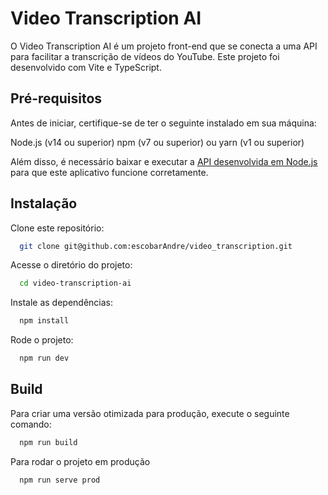 # Video Transcription AI

O Video Transcription AI é um projeto front-end que se conecta a uma API para facilitar a transcrição de vídeos do YouTube. Este projeto foi desenvolvido com Vite e TypeScript.

## Pré-requisitos
Antes de iniciar, certifique-se de ter o seguinte instalado em sua máquina:

Node.js (v14 ou superior)
npm (v7 ou superior) ou yarn (v1 ou superior)

Além disso, é necessário baixar e executar a [API desenvolvida em Node.js](https://github.com/escobarAndre/video_transcription_api) para que este aplicativo funcione corretamente.

## Instalação
Clone este repositório:
```bash
  git clone git@github.com:escobarAndre/video_transcription.git
```

Acesse o diretório do projeto:
```bash
  cd video-transcription-ai
```

Instale as dependências:
```bash
  npm install
```

Rode o projeto:
```bash
  npm run dev
```

## Build
Para criar uma versão otimizada para produção, execute o seguinte comando:

```bash
  npm run build
```
Para rodar o projeto em produção
```bash
  npm run serve prod
```